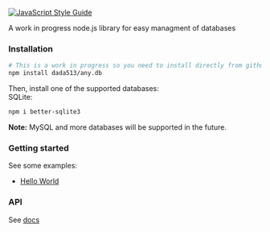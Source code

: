 [![JavaScript Style Guide](https://cdn.rawgit.com/standard/standard/master/badge.svg)](https://github.com/standard/standard)

A work in progress node.js library for easy managment of databases

### Installation

```bash
# This is a work in progress so you need to install directly from github
npm install dada513/any.db
```

Then, install one of the supported databases:  
SQLite:

```bash
npm i better-sqlite3
```

**Note:** MySQL and more databases will be supported in the future.

### Getting started

See some examples:

- [Hello World](./examples/hello-world/)

### API

See [docs](https://anydb.netlify.app)
